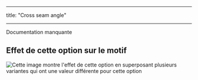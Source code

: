 - - -
title: "Cross seam angle"
- - -

<Fixme>

Documentation manquante

</Fixme>

## Effet de cette option sur le motif

![Cette image montre l'effet de cette option en superposant plusieurs variantes qui ont une valeur différente pour cette option](paco_crossseamcurveangle_sample.svg "Effet de cette option sur le modèle")
